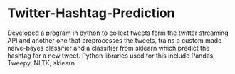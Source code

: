 # Twitter-Hashtag-Prediction
Developed a program in python to collect tweets form the twitter streaming API and another one that preprocesses the tweets, trains a custom made naive-bayes classifier and a classifier from sklearn which predict the hashtag for a new tweet. Python libraries used for this include Pandas, Tweepy, NLTK, sklearn
